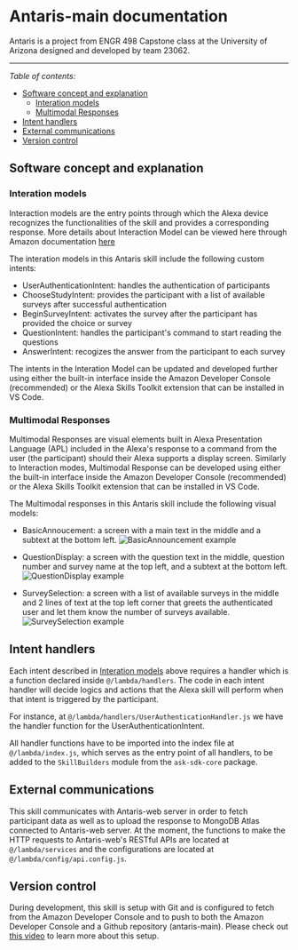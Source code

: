 # Antaris-main documentation

Antaris is a project from ENGR 498 Capstone class at the University of Arizona designed and developed by team 23062.

---
_Table of contents:_

- [Software concept and explanation](#software-concept-and-explanation)
  - [Interation models](#interation-models)
  - [Multimodal Responses](#multimodal-responses)
- [Intent handlers](#intent-handlers)
- [External communications](#external-communications)
- [Version control](#version-control)


## Software concept and explanation

### Interation models

Interaction models are the entry points through which the Alexa device recognizes the functionalities of the skill and provides a corresponding response. More details about Interaction Model can be viewed here through Amazon documentation [here](https://developer.amazon.com/en-US/docs/alexa/custom-skills/create-the-interaction-model-for-your-skill.html)

The interation models in this Antaris skill include the following custom intents:
- UserAuthenticationIntent: handles the authentication of participants
- ChooseStudyIntent: provides the participant with a list of available surveys after successful authentication 
- BeginSurveyIntent: activates the survey after the participant has provided the choice or survey
- QuestionIntent: handles the participant's command to start reading the questions
- AnswerIntent: recogizes the answer from the participant to each survey

The intents in the Interation Model can be updated and developed further using either the built-in interface inside the Amazon Developer Console (recommended) or the Alexa Skills Toolkit extension that can be installed in VS Code.

### Multimodal Responses

Multimodal Responses are visual elements built in Alexa Presentation Language (APL) included in the Alexa's response to a command from the user (the participant) should their Alexa supports a display screen. Similarly to Interaction modes,  Multimodal Response can be developed using either the built-in interface inside the Amazon Developer Console (recommended) or the Alexa Skills Toolkit extension that can be installed in VS Code.

The Multimodal responses in this Antaris skill include the following visual models:
- BasicAnnoucement: a screen with a main text in the middle and a subtext at the bottom left. 
![BasicAnnouncement example](https://drive.google.com/uc?id=1tFPq9XDQoVYY7NcyXWKyGjtg3CcTi76N)

- QuestionDisplay: a screen with the question text in the middle, question number and survey name at the top left, and a subtext at the bottom left.
![QuestionDisplay example](https://drive.google.com/uc?id=1zyF6FmFqxlRtD66OAHNfHgM9jooHF8jX)

- SurveySelection: a screen with a list of available surveys in the middle and 2 lines of text at the top left corner that greets the authenticated user and let them know the number of surveys available.
![SurveySelection example](https://drive.google.com/uc?id=1lefbs68hevf2uvyDOaHxVBS9NvnyjASi)


## Intent handlers

Each intent described in [Interation models](#interation-models) above requires a handler which is a function declared inside `@/lambda/handlers`. The code in each intent handler will decide logics and actions that the Alexa skill will perform when that intent is triggered by the participant. 

For instance, at `@/lambda/handlers/UserAuthenticationHandler.js` we have the handler function for the UserAuthenticationIntent. 

All handler functions have to be imported into the index file at `@/lambda/index.js`, which serves as the entry point of all handlers, to be added to the `SkillBuilders` module from the `ask-sdk-core` package.

## External communications

This skill communicates with Antaris-web server in order to fetch participant data as well as to upload the response to MongoDB Atlas connected to Antaris-web server. At the moment, the functions to make the HTTP requests to Antaris-web's RESTful APIs are located at `@/lambda/services` and the configurations are located at `@/lambda/config/api.config.js`.

## Version control

During development, this skill is setup with Git and is configured to fetch from the Amazon Developer Console and to push to both the Amazon Developer Console and a Github repository (antaris-main). Please check out [this video](https://youtu.be/88AsF_xJsj0) to learn more about this setup.
